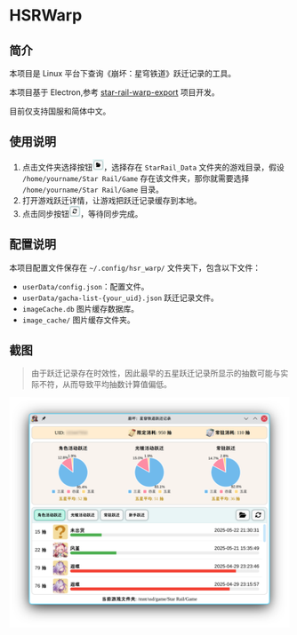 # HSRWarp

## 简介

本项目是 Linux 平台下查询《崩坏：星穹铁道》跃迁记录的工具。

本项目基于 Electron,参考 [star-rail-warp-export](https://github.com/biuuu/genshin-wish-export) 项目开发。

目前仅支持国服和简体中文。

## 使用说明

1. 点击文件夹选择按钮<img style="width: 20px;height:20px;" src="./readme/screenshot3.png">，选择存在 `StarRail_Data` 文件夹的游戏目录，假设 `/home/yourname/Star Rail/Game` 存在该文件夹，那你就需要选择 `/home/yourname/Star Rail/Game` 目录。
2. 打开游戏跃迁详情，让游戏把跃迁记录缓存到本地。
3. 点击同步按钮<img style="width: 20px;height:20px;" src="./readme/screenshot4.png">，等待同步完成。

## 配置说明

本项目配置文件保存在 `~/.config/hsr_warp/` 文件夹下，包含以下文件：

- `userData/config.json`：配置文件。
- `userData/gacha-list-{your_uid}.json` 跃迁记录文件。
- `imageCache.db` 图片缓存数据库。
- `image_cache/` 图片缓存文件夹。

## 截图

> 由于跃迁记录存在时效性，因此最早的五星跃迁记录所显示的抽数可能与实际不符，从而导致平均抽数计算值偏低。

![](readme/screenshot2.png)